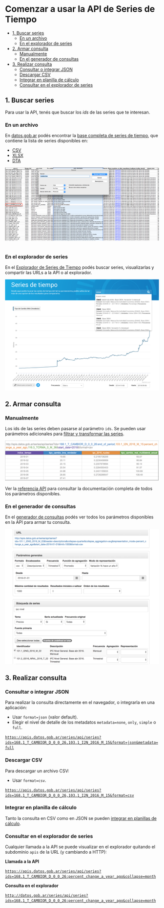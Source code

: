 # Comenzar a usar la API de Series de Tiempo

<!-- START doctoc generated TOC please keep comment here to allow auto update -->
<!-- DON'T EDIT THIS SECTION, INSTEAD RE-RUN doctoc TO UPDATE -->
 

- [1. Buscar series](#1-buscar-series)
    - [En un archivo](#en-un-archivo)
    - [En el explorador de series](#en-el-explorador-de-series)
- [2. Armar consulta](#2-armar-consulta)
    - [Manualmente](#manualmente)
    - [En el generador de consultas](#generador-de-consultas)
- [3. Realizar consulta](#3-realizar-consulta)
    - [Consultar o integrar JSON](#consultar-o-integrar-json)
    - [Descargar CSV](#descargar-csv)
    - [Integrar en planilla de cálculo](#integrar-en-planilla-de-calculo)
    - [Consultar en el explorador de series](#consultar-en-el-explorador-de-series)

<!-- END doctoc generated TOC please keep comment here to allow auto update -->

## 1. Buscar series

Para usar la API, tenés que buscar los _ids_ de las series que te interesan.

### En un archivo

En [datos.gob.ar](http://datos.gob.ar) podés encontrar la [base completa de series de tiempo](http://datos.gob.ar/dataset/modernizacion-base-series-tiempo-administracion-publica-nacional), que contiene la lista de series disponibles en:

+ [CSV](http://infra.datos.gob.ar/catalog/modernizacion/dataset/1/distribution/1.2/download/series-tiempo-metadatos.csv)
+ [XLSX](http://infra.datos.gob.ar/catalog/modernizacion/dataset/1/distribution/1.6/download/series-tiempo-metadatos.xlsx)
+ [DTA](http://infra.datos.gob.ar/catalog/modernizacion/dataset/1/distribution/1.10/download/series-tiempo-metadatos.dta)

![](assets/busqueda_excel.png)
<br><br>

### En el explorador de series

En el [Explorador de Series de Tiempo](http://datos.gob.ar/series) podés buscar series, visualizarlas y compartir las URLs a la API o al explorador.

![](assets/explorador_series.png)

## 2. Armar consulta

### Manualmente

Los ids de las series deben pasarse al parámetro `ids`. Se pueden usar parámetros adicionales para [filtrar y transformar las series](additional-parameters.md).

[![](assets/ejemplo_consulta.png)](https://apis.datos.gob.ar/series/api/series?ids=168.1_T_CAMBIOR_D_0_0_26,103.1_I2N_2016_M_15&format=csv)

Ver la [referencia API](reference/api-reference.md) para consultar la documentación completa de todos los parámetros disponibles.

### En el generador de consultas

En el [generador de consultas](https://datosgobar.github.io/series-tiempo-ar-call-generator) podés ver todos los parámetros disponibles en la API para armar tu consulta.

![](assets/generacion_consulta_generador.png)

## 3. Realizar consulta

### Consultar o integrar JSON

Para realizar la consulta directamente en el navegador, o integrarla en una aplicación:

* Usar `format=json` (valor default).
* Elegir el nivel de detalle de los metadatos `metadata=none`, `only`, `simple` o `full`.

[`https://apis.datos.gob.ar/series/api/series?ids=168.1_T_CAMBIOR_D_0_0_26,103.1_I2N_2016_M_15&format=json&metadata=full`](https://apis.datos.gob.ar/series/api/series?ids=168.1_T_CAMBIOR_D_0_0_26,103.1_I2N_2016_M_15&format=json&metadata=full)

### Descargar CSV

Para descargar un archivo CSV:

* Usar `format=csv`.

[`https://apis.datos.gob.ar/series/api/series?ids=168.1_T_CAMBIOR_D_0_0_26,103.1_I2N_2016_M_15&format=csv`](https://apis.datos.gob.ar/series/api/series?ids=168.1_T_CAMBIOR_D_0_0_26,103.1_I2N_2016_M_15)

### Integrar en planilla de cálculo

Tanto la consulta en CSV como en JSON se pueden [integrar en planillas de cálculo](spreadsheet-integration.md).

### Consultar en el explorador de series

Cualquier llamada a la API se puede visualizar en el explorador quitando el subdominio `apis` de la URL (y cambiando a HTTP):

**Llamada a la API**

[`https://apis.datos.gob.ar/series/api/series?ids=168.1_T_CAMBIOR_D_0_0_26:percent_change_a_year_ago&collapse=month`](https://apis.datos.gob.ar/series/api/series?ids=168.1_T_CAMBIOR_D_0_0_26:percent_change_a_year_ago&collapse=month)

**Consulta en el explorador**

[`http://datos.gob.ar/series/api/series?ids=168.1_T_CAMBIOR_D_0_0_26:percent_change_a_year_ago&collapse=month`](http://datos.gob.ar/series/api/series?ids=168.1_T_CAMBIOR_D_0_0_26:percent_change_a_year_ago&collapse=month)
